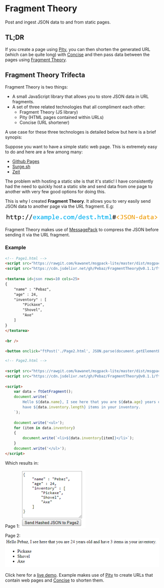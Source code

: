 # Fragment Theory

Post and ingest JSON data to and from static pages.

## TL;DR

If you create a page using [Pity](https://github.com/Pebaz/Pity), you can then
shorten the generated URL (which can be quite long) with
[Concise](https://github.com/Pebaz/Concise) and then pass data between the
pages using [Fragment Theory](https://github.com/Pebaz/FragmentTheory).

## Fragment Theory Trifecta

Fragment Theory is two things:

 * A small JavaScript library that allows you to store JSON data in URL
   fragments.
 * A set of three related technologies that all compliment each other:
   - Fragment Theory (JS library)
   - Pity (HTML pages contained within URLs)
   - Concise (URL shortener)

A use case for these three technologes is detailed below but here is a brief
synopis:

Suppose you want to have a simple static web page. This is extremely easy to do
and here are a few among many:

 * [Github Pages](https://pages.github.com/)
 * [Surge.sh](https://surge.sh/)
 * [Zeit](https://zeit.co/docs/v2/deployments/official-builders/static-now-static/)

The problem with hosting a static site is that it's static! I have consistently
had the need to quickly host a static site and send data from one page to
another with very few good options for doing this.

This is why I created **Fragment Theory**. It allows you to very easily send
JSON data to another page via the URL fragment. E.g:

<img src=examples/URLFragment.jpg />

Fragment Theory makes use of [MessagePack](https://github.com/kawanet/msgpack-lite)
to compress the JSON before sending it via the URL fragment.

### Example

```html
<!-- Page1.html -->
<script src="https://rawgit.com/kawanet/msgpack-lite/master/dist/msgpack.min.js"></script>
<script src="https://cdn.jsdelivr.net/gh/Pebaz/FragmentTheory@v0.1.1/ft.js"></script>

<textarea id=json rows=10 cols=25>
{
    "name" : "Pebaz",
    "age" : 24,
    "inventory" : [
        "Pickaxe",
        "Shovel",
        "Axe"
    ]
}
</textarea>

<br />

<button onclick="ftPost('./Page2.html', JSON.parse(document.getElementById('json').value))">Send Hashed JSON to Page2</button>
```

```html
<!-- Page2.html -->

<script src="https://rawgit.com/kawanet/msgpack-lite/master/dist/msgpack.min.js"></script>
<script src="https://cdn.jsdelivr.net/gh/Pebaz/FragmentTheory@v0.1.1/ft.js"></script>

<script>
	var data = ftGetFragment();
	document.write(`
		Hello ${data.name}, I see here that you are ${data.age} years old and
		have ${data.inventory.length} items in your inventory.
	`);

	document.write('<ul>');
	for (item in data.inventory)
	{
		document.write(`<li>${data.inventory[item]}</li>`);
	}
	document.write('</ul>');
</script>

```

Which results in:

Page 1:
<img src=examples/hello_world/Page1.jpg />

Page 2:
<img src=examples/hello_world/Page2.jpg />

Click here for a [live demo](https://pbz-url.herokuapp.com/8).
Example makes use of [Pity](https://github.com/Pebaz/Pity) to create URLs that contain web pages and
[Concise](https://github.com/Pebaz/Concise) to shorten them.
